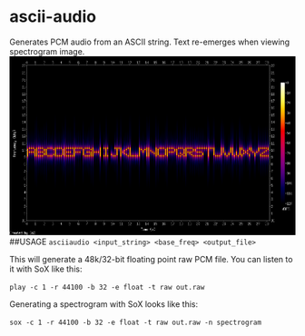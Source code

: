 # ascii-audio
Generates PCM audio from an ASCII string. Text re-emerges when viewing spectrogram image. 
<img src = "spectrogram.png">
##USAGE
`asciiaudio <input_string> <base_freq> <output_file>`

This will generate a 48k/32-bit floating point raw PCM file. You can listen to it with SoX like this:

`play -c 1 -r 44100 -b 32 -e float -t raw out.raw`

Generating a spectrogram with SoX looks like this:

`sox -c 1 -r 44100 -b 32 -e float -t raw out.raw -n spectrogram`
